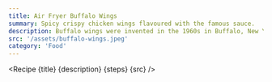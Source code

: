 ```yaml
---
title: Air Fryer Buffalo Wings
summary: Spicy crispy chicken wings flavoured with the famous sauce.
description: Buffalo wings were invented in the 1960s in Buffalo, New York by a woman named Teressa Bellissimo. The story goes that one evening, when her son and his friends came to her restaurant, she had to improvise a quick snack with the only ingredients available; chicken wings, hot sauce, and butter. She deep-fried the wings, then tossed them in the hot sauce and butter mixture, creating the first batch of Buffalo wings. They were an instant hit and quickly became a local specialty. Today, Buffalo wings can be found all over the world, with many variations of the sauce and accompaniments.
src: '/assets/buffalo-wings.jpeg'
category: 'Food'
---
```


<script>
	import Recipe from '$lib/recipes/recipe.svelte';

	const steps = [
		{
			title: 'Wings prep & frying',
            instructions: 'Prep wings, season them with salt and pepper, then Air Fry prepped wings for 15-20 mins on 205°C.'
		},
		{
			title: 'Buffalo Sauce',
            instructions: 'Melt together.',
            ingredients: ['20g Butter', '60g Franks Red Hot', '10g Honey']
		},
		{
			title: 'When wings are done',
            instructions: 'Toss together.'
		},

	]
</script>

<Recipe {title} {description} {steps} {src} />
